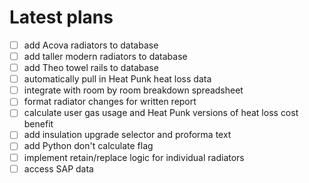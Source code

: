 # Latest plans
- [ ] add Acova radiators to database
- [ ] add taller modern radiators to database
- [ ] add Theo towel rails to database
- [ ] automatically pull in Heat Punk heat loss data
- [ ] integrate with room by room breakdown spreadsheet
- [ ] format radiator changes for written report
- [ ] calculate user gas usage and Heat Punk versions of heat loss cost benefit
- [ ] add insulation upgrade selector and proforma text
- [ ] add Python don't calculate flag
- [ ] implement retain/replace logic for individual radiators
- [ ] access SAP data
